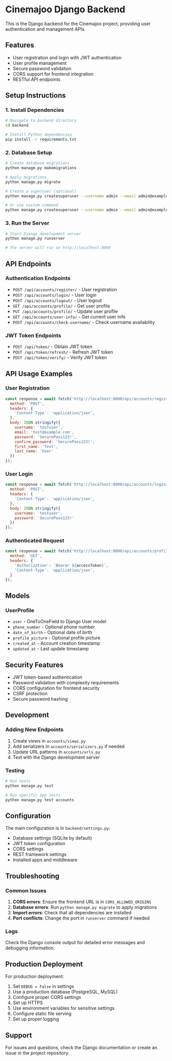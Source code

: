 # Cinemajoo Django Backend

This is the Django backend for the Cinemajoo project, providing user authentication and management APIs.

## Features

- User registration and login with JWT authentication
- User profile management
- Secure password validation
- CORS support for frontend integration
- RESTful API endpoints

## Setup Instructions

### 1. Install Dependencies

```bash
# Navigate to backend directory
cd backend

# Install Python dependencies
pip install -r requirements.txt
```

### 2. Database Setup

```bash
# Create database migrations
python manage.py makemigrations

# Apply migrations
python manage.py migrate

# Create a superuser (optional)
python manage.py createsuperuser --username admin --email admin@example.com --password your_password

# Or use custom command
python manage.py createsuperuser --username admin --email admin@example.com --password your_password
```

### 3. Run the Server

```bash
# Start Django development server
python manage.py runserver

# The server will run on http://localhost:8000
```

## API Endpoints

### Authentication Endpoints

- `POST /api/accounts/register/` - User registration
- `POST /api/accounts/login/` - User login
- `POST /api/accounts/logout/` - User logout
- `GET /api/accounts/profile/` - Get user profile
- `PUT /api/accounts/profile/` - Update user profile
- `GET /api/accounts/user-info/` - Get current user info
- `POST /api/accounts/check-username/` - Check username availability

### JWT Token Endpoints

- `POST /api/token/` - Obtain JWT token
- `POST /api/token/refresh/` - Refresh JWT token
- `POST /api/token/verify/` - Verify JWT token

## API Usage Examples

### User Registration

```javascript
const response = await fetch('http://localhost:8000/api/accounts/register/', {
  method: 'POST',
  headers: {
    'Content-Type': 'application/json',
  },
  body: JSON.stringify({
    username: 'testuser',
    email: 'test@example.com',
    password: 'SecurePass123!',
    confirm_password: 'SecurePass123!',
    first_name: 'Test',
    last_name: 'User'
  })
});
```

### User Login

```javascript
const response = await fetch('http://localhost:8000/api/accounts/login/', {
  method: 'POST',
  headers: {
    'Content-Type': 'application/json',
  },
  body: JSON.stringify({
    username: 'testuser',
    password: 'SecurePass123!'
  })
});
```

### Authenticated Request

```javascript
const response = await fetch('http://localhost:8000/api/accounts/profile/', {
  method: 'GET',
  headers: {
    'Authorization': `Bearer ${accessToken}`,
    'Content-Type': 'application/json',
  }
});
```

## Models

### UserProfile

- `user` - OneToOneField to Django User model
- `phone_number` - Optional phone number
- `date_of_birth` - Optional date of birth
- `profile_picture` - Optional profile picture
- `created_at` - Account creation timestamp
- `updated_at` - Last update timestamp

## Security Features

- JWT token-based authentication
- Password validation with complexity requirements
- CORS configuration for frontend security
- CSRF protection
- Secure password hashing

## Development

### Adding New Endpoints

1. Create views in `accounts/views.py`
2. Add serializers in `accounts/serializers.py` if needed
3. Update URL patterns in `accounts/urls.py`
4. Test with the Django development server

### Testing

```bash
# Run tests
python manage.py test

# Run specific app tests
python manage.py test accounts
```

## Configuration

The main configuration is in `backend/settings.py`:

- Database settings (SQLite by default)
- JWT token configuration
- CORS settings
- REST framework settings
- Installed apps and middleware

## Troubleshooting

### Common Issues

1. **CORS errors**: Ensure the frontend URL is in `CORS_ALLOWED_ORIGINS`
2. **Database errors**: Run `python manage.py migrate` to apply migrations
3. **Import errors**: Check that all dependencies are installed
4. **Port conflicts**: Change the port in `runserver` command if needed

### Logs

Check the Django console output for detailed error messages and debugging information.

## Production Deployment

For production deployment:

1. Set `DEBUG = False` in settings
2. Use a production database (PostgreSQL, MySQL)
3. Configure proper CORS settings
4. Set up HTTPS
5. Use environment variables for sensitive settings
6. Configure static file serving
7. Set up proper logging

## Support

For issues and questions, check the Django documentation or create an issue in the project repository.












